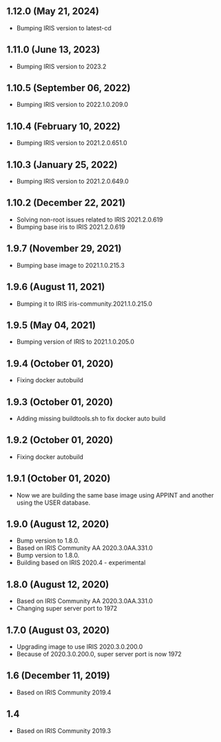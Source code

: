 ## 1.12.0 (May 21, 2024)
  - Bumping IRIS version to latest-cd

## 1.11.0 (June 13, 2023)
  - Bumping IRIS version to 2023.2

## 1.10.5 (September 06, 2022)
  - Bumping IRIS version to 2022.1.0.209.0

## 1.10.4 (February 10, 2022)
  - Bumping IRIS version to 2021.2.0.651.0

## 1.10.3 (January 25, 2022)
  - Bumping IRIS version to 2021.2.0.649.0

## 1.10.2 (December 22, 2021)
  - Solving non-root issues related to IRIS 2021.2.0.619
  - Bumping base iris to IRIS 2021.2.0.619

## 1.9.7 (November 29, 2021)
  - Bumping base image to 2021.1.0.215.3

## 1.9.6 (August 11, 2021)
  - Bumping it to IRIS iris-community.2021.1.0.215.0

## 1.9.5 (May 04, 2021)
  - Bumping version of IRIS to 2021.1.0.205.0

## 1.9.4 (October 01, 2020)
  - Fixing docker autobuild

## 1.9.3 (October 01, 2020)
  - Adding missing buildtools.sh to fix docker auto build

## 1.9.2 (October 01, 2020)
  - Fixing docker autobuild

## 1.9.1 (October 01, 2020)
  - Now we are building the same base image using APPINT and another using the USER database.

## 1.9.0 (August 12, 2020)
  - Bump version to 1.8.0.
  - Based on IRIS Community AA 2020.3.0AA.331.0
  - Bump version to 1.8.0.
  - Building based on IRIS 2020.4 - experimental

## 1.8.0 (August 12, 2020)
  - Based on IRIS Community AA 2020.3.0AA.331.0
  - Changing super server port to 1972

## 1.7.0 (August 03, 2020)
  - Upgrading image to use IRIS 2020.3.0.200.0
  - Because of 2020.3.0.200.0, super server port is now 1972

## 1.6 (December 11, 2019)
  - Based on IRIS Community 2019.4

## 1.4
  - Based on IRIS Community 2019.3